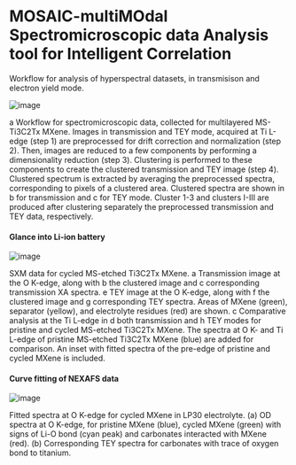 # MOSAIC-multiMOdal Spectromicroscopic data Analysis tool for Intelligent Correlation
Workflow for analysis of hyperspectral datasets, in transmisison and electron yield mode.

![image](https://github.com/artMATERIALS/correlative-hyperspectral-microspectroscopy/assets/151731956/d035174f-f9cb-4ee5-8c8a-a74ef11abfa9)

a Workflow for spectromicroscopic data, collected for multilayered MS-Ti3C2Tx MXene. Images in transmission and TEY mode, acquired at Ti L-edge (step 1) are preprocessed for drift correction and normalization (step 2). Then, images are reduced to a few components by performing a dimensionality reduction (step 3). Clustering is performed to these components to create the clustered transmission and TEY image (step 4). Clustered spectrum is extracted by averaging the preprocessed spectra, corresponding to pixels of a clustered area. Clustered spectra are shown in b for transmission and c for TEY mode. Cluster 1-3 and clusters I-III are produced after clustering separately the preprocessed transmission and TEY data, respectively. 

#### Glance into Li-ion battery

![image](https://github.com/artMATERIALS/correlative-hyperspectral-microspectroscopy/assets/151731956/f97cf323-5997-4d7b-9139-a32d9a921f9c)

SXM data for cycled MS-etched Ti3C2Tx MXene. a Transmission image at the O K-edge, along with b the clustered image and c corresponding transmission XA spectra. e TEY image at the O K-edge, along with f the clustered image and g corresponding TEY spectra. Areas of MXene (green), separator (yellow), and electrolyte residues (red) are shown. c Comparative analysis at the Ti L-edge in d both transmission and h TEY modes for pristine and cycled MS-etched Ti3C2Tx MXene. The spectra at O K- and Ti L-edge of pristine MS-etched Ti3C2Tx MXene (blue) are added for comparison. An inset with fitted spectra of the pre-edge of pristine and cycled MXene is included. 

#### Curve fitting of NEXAFS data

![image](https://github.com/artMATERIALS/correlative-hyperspectral-microspectroscopy/assets/151731956/617e8a1b-2295-41d9-9199-d2ffe6c446c6)

Fitted spectra at O K-edge for cycled MXene in LP30 electrolyte. (a) OD spectra at O K-edge, for pristine MXene (blue), cycled MXene (green) with signs of Li-O bond (cyan peak) and carbonates interacted with MXene (red). (b) Corresponding TEY spectra for carbonates with trace of oxygen bond to titanium.
